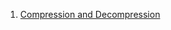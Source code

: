  1. [Compression and Decompression]
 
[Compression and Decompression]: https://docs.nginx.com/nginx/admin-guide/web-server/compression/

